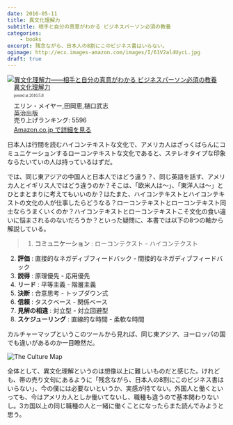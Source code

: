 ```yaml
---
date: 2016-05-11
title: 異文化理解力
subtitle: 相手と自分の真意がわかる ビジネスパーソン必須の教養
categories: 
    - books
excerpt: 残念ながら、日本人の8割にこのビジネス書はいらない。
ogimage: http://ecx.images-amazon.com/images/I/61V2al4UycL.jpg
draft: true
---
```


<div class="azlink-box"><div class="azlink-image" style="float:left"><a href="http://www.amazon.co.jp/exec/obidos/ASIN/4862762085/warikiru-22/ref=nosim/" name="azlinklink" target="_blank"><img src="http://ecx.images-amazon.com/images/I/61V2al4UycL._SL160_.jpg" alt="異文化理解力――相手と自分の真意がわかる ビジネスパーソン必須の教養" style="border:none" /></a></div><div class="azlink-info" style="float:left;margin-left:15px;line-height:120%"><div class="azlink-name" style="margin-bottom:10px;line-height:120%"><a href="http://www.amazon.co.jp/exec/obidos/ASIN/4862762085/warikiru-22/ref=nosim/" name="azlinklink" target="_blank">異文化理解力</a><div class="azlink-powered-date" style="font-size:7pt;margin-top:5px;font-family:verdana;line-height:120%">posted at 2016.5.8</div></div><div class="azlink-detail">エリン・メイヤー,田岡恵,樋口武志<br />英治出版<br />売り上げランキング: 5596<br /></div><div class="azlink-link" style="margin-top:5px"><a href="http://www.amazon.co.jp/exec/obidos/ASIN/4862762085/warikiru-22/ref=nosim/" target="_blank">Amazon.co.jp で詳細を見る</a></div></div><div class="azlink-footer" style="clear:left"></div></div>


日本人は行間を読むハイコンテキストな文化で、アメリカ人はざっくばらんにコミュニケーションするローコンテキストな文化であると、ステレオタイプな印象ならたいていの人は持っているはずだ。

では、同じ東アジアの中国人と日本人ではどう違う？、同じ英語を話す、アメリカ人とイギリス人ではどう違うのか？そこは、「欧米人は〜」、「東洋人は〜」とひとまとまりに考えてもいいのか？はたまた、ハイコンテキストとハイコンテキストの文化の人が仕事したらどうなる？ローコンテキストとローコンテキスト同士ならうまくいくのか？ハイコンテキストとローコンテキストこそ文化の食い違いに悩まされるのないだろうか？といった疑問に、本書では以下の8つの軸から解説している。


> 1. **コミュニケーション** : ローコンテクスト - ハイコンテクスト
2. **評価** : 直接的なネガディブフィードバック - 間接的なネガディブフィードバック
3. **説得** : 原理優先 - 応用優先
4. **リード** : 平等主義 - 階層主義
5. **決断** : 合意思考 - トップダウン式
6. **信頼** : タスクベース - 関係ベース
7. **見解の相違** : 対立型 - 対立回避型
8. **スケジューリング** : 直線的な時間 - 柔軟な時間

カルチャーマップというこのツールから見れば、同じ東アジア、ヨーロッパの国でも違いがあるのか一目瞭然だ。

![The Culture Map](/mol/images/2016/0511-00.png)

全体として、異文化理解というのは想像以上に難しいものだと感じた。けれども、帯の売り文句にあるように「残念ながら、日本人の8割にこのビジネス書はいらない」、今の僕には必要ないというか、実感が持てない。外国人と働くといっても、今はアメリカ人としか働いてないし、職種も違うので基本関わりないし。3カ国以上の同じ職種の人と一緒に働くことになったらまた読んでみようと思う。